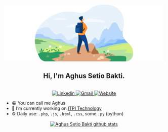 <!-- ### Hi there 👋 -->
<p align="center">
 <img width="600px" alt="Github" src="https://raw.githubusercontent.com/aghussb/aghussb/e4d311ead4ea2f12632641a8610de63a627bd4d6/assets/svg/freepik-9800.svg" />
</p>
<!-- Your title -->
<h2 align="center">Hi, I'm Aghus Setio Bakti.</h2>
&nbsp;
<div align="center">
<!-- <a href="https://github.com/aghussb">
<img src="https://img.shields.io/badge/-Github-000?style=flat&logo=Github&logoColor=white" alt="Github"/>
</a> -->
<a href="https://www.linkedin.com/in/aghus-setio-bakti-5434111b4/">
<img src="https://img.shields.io/badge/-LinkedIn-blue?style=flat&logo=Linkedin&logoColor=white" alt="Linkedin"/>
</a>
<a href="mailto:aghussb03@gmail.com">
<img src="https://img.shields.io/badge/-Gmail-c14438?style=flat&logo=Gmail&logoColor=white" alt="Gmail"/>
</a>
 <a href="#">
   <img src="https://img.shields.io/badge/-Website-informational?style=flat&logo=curl&logoColor=white" alt="Website"/>
</a>
</div>
<div style="width:100%;">
 <p>
 
- 😀 You can call me Aghus
- 🏢 I’m currently working on [ITPI Technology](https://itpi.co.id/)
- ⚙️ Daily use: `.php`, `.js`, `.html`, `.css`, some `.py` (python)
 
</p>
 </div>
 <p align="center">
  <a href="https://github.com/aghussb">
    <img width="55%" align="center" alt="Aghus Setio Bakti github stats" src="https://github-readme-stats.vercel.app/api?username=aghussb&show_icons=true&hide_border=true" />
  </a>
</p>

<!-- 🌱 I’m currently learning Angular CLI -->
